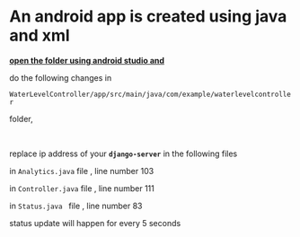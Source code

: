 # An android app is created using java and xml


<ins>**open the folder using android studio and**</ins>

do the following changes in
 
`WaterLevelController/app/src/main/java/com/example/waterlevelcontroller`

folder,

<br />

replace ip address of your **`django-server`** in the following files

in `Analytics.java` file , line number 103

in `Controller.java` file , line number 111

in `Status.java ` file , line number 83


status update will happen for every 5 seconds